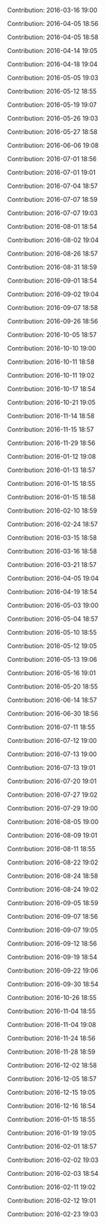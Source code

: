 Contribution: 2016-03-16 19:00

Contribution: 2016-04-05 18:56

Contribution: 2016-04-05 18:58

Contribution: 2016-04-14 19:05

Contribution: 2016-04-18 19:04

Contribution: 2016-05-05 19:03

Contribution: 2016-05-12 18:55

Contribution: 2016-05-19 19:07

Contribution: 2016-05-26 19:03

Contribution: 2016-05-27 18:58

Contribution: 2016-06-06 19:08

Contribution: 2016-07-01 18:56

Contribution: 2016-07-01 19:01

Contribution: 2016-07-04 18:57

Contribution: 2016-07-07 18:59

Contribution: 2016-07-07 19:03

Contribution: 2016-08-01 18:54

Contribution: 2016-08-02 19:04

Contribution: 2016-08-26 18:57

Contribution: 2016-08-31 18:59

Contribution: 2016-09-01 18:54

Contribution: 2016-09-02 19:04

Contribution: 2016-09-07 18:58

Contribution: 2016-09-26 18:56

Contribution: 2016-10-05 18:57

Contribution: 2016-10-10 19:00

Contribution: 2016-10-11 18:58

Contribution: 2016-10-11 19:02

Contribution: 2016-10-17 18:54

Contribution: 2016-10-21 19:05

Contribution: 2016-11-14 18:58

Contribution: 2016-11-15 18:57

Contribution: 2016-11-29 18:56

Contribution: 2016-01-12 19:08

Contribution: 2016-01-13 18:57

Contribution: 2016-01-15 18:55

Contribution: 2016-01-15 18:58

Contribution: 2016-02-10 18:59

Contribution: 2016-02-24 18:57

Contribution: 2016-03-15 18:58

Contribution: 2016-03-16 18:58

Contribution: 2016-03-21 18:57

Contribution: 2016-04-05 19:04

Contribution: 2016-04-19 18:54

Contribution: 2016-05-03 19:00

Contribution: 2016-05-04 18:57

Contribution: 2016-05-10 18:55

Contribution: 2016-05-12 19:05

Contribution: 2016-05-13 19:06

Contribution: 2016-05-16 19:01

Contribution: 2016-05-20 18:55

Contribution: 2016-06-14 18:57

Contribution: 2016-06-30 18:56

Contribution: 2016-07-11 18:55

Contribution: 2016-07-12 19:00

Contribution: 2016-07-13 19:00

Contribution: 2016-07-13 19:01

Contribution: 2016-07-20 19:01

Contribution: 2016-07-27 19:02

Contribution: 2016-07-29 19:00

Contribution: 2016-08-05 19:00

Contribution: 2016-08-09 19:01

Contribution: 2016-08-11 18:55

Contribution: 2016-08-22 19:02

Contribution: 2016-08-24 18:58

Contribution: 2016-08-24 19:02

Contribution: 2016-09-05 18:59

Contribution: 2016-09-07 18:56

Contribution: 2016-09-07 19:05

Contribution: 2016-09-12 18:56

Contribution: 2016-09-19 18:54

Contribution: 2016-09-22 19:06

Contribution: 2016-09-30 18:54

Contribution: 2016-10-26 18:55

Contribution: 2016-11-04 18:55

Contribution: 2016-11-04 19:08

Contribution: 2016-11-24 18:56

Contribution: 2016-11-28 18:59

Contribution: 2016-12-02 18:58

Contribution: 2016-12-05 18:57

Contribution: 2016-12-15 19:05

Contribution: 2016-12-16 18:54

Contribution: 2016-01-15 18:55

Contribution: 2016-01-19 19:05

Contribution: 2016-02-01 18:57

Contribution: 2016-02-02 19:03

Contribution: 2016-02-03 18:54

Contribution: 2016-02-11 19:02

Contribution: 2016-02-12 19:01

Contribution: 2016-02-23 19:03

